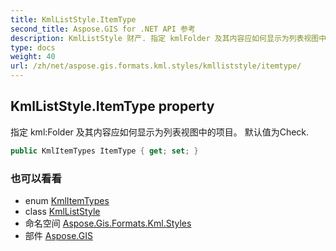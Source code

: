 ```yaml
---
title: KmlListStyle.ItemType
second_title: Aspose.GIS for .NET API 参考
description: KmlListStyle 财产. 指定 kmlFolder 及其内容应如何显示为列表视图中的项目 默认值为Check.
type: docs
weight: 40
url: /zh/net/aspose.gis.formats.kml.styles/kmlliststyle/itemtype/
---
```

## KmlListStyle.ItemType property

指定 kml:Folder 及其内容应如何显示为列表视图中的项目。 默认值为Check.

```csharp
public KmlItemTypes ItemType { get; set; }
```

### 也可以看看

* enum [KmlItemTypes](../../kmlitemtypes/)
* class [KmlListStyle](../)
* 命名空间 [Aspose.Gis.Formats.Kml.Styles](../../kmlliststyle/)
* 部件 [Aspose.GIS](../../../)


